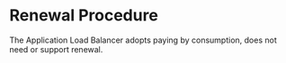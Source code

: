 # Renewal Procedure

The Application Load Balancer adopts paying by consumption, does not need or support renewal.
